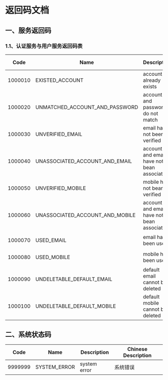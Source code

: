 # 返回码文档

## 一、服务返回码

### 1.1、认证服务与用户服务返回码表

| Code	  | Name                              | Description                                 | Chinese Description
|---------|-----------------------------------|---------------------------------------------|---------------------
| 1000010	|	EXISTED_ACCOUNT			              |	account already exists                      | 账户已存在
| 1000020	|	UNMATCHED_ACCOUNT_AND_PASSWORD    |	account and password do not match           | 账户与密码不匹配
| 1000030	|	UNVERIFIED_EMAIL		              |	email has not been verified                 | 邮箱未验证
| 1000040 |	UNASSOCIATED_ACCOUNT_AND_EMAIL    | account and email have not bean associated  | 账户与邮箱未关联
| 1000050 |	UNVERIFIED_MOBILE		              | mobile has not bean verified                | 电话号码未验证
| 1000060 |	UNASSOCIATED_ACCOUNT_AND_MOBILE		| account and email have not bean associated  | 账户与电话号码未关联
| 1000070 |	USED_EMAIL				                | email has been used                         | 该邮箱已被使用
| 1000080 |	USED_MOBILE			                  | mobile has been used                        | 该电话号码已被使用
| 1000090 |	UNDELETABLE_DEFAULT_EMAIL	        | default email cannot be deleted             | 不可删除默认邮箱
| 1000100 |	UNDELETABLE_DEFAULT_MOBILE	      | default mobile cannot be deleted            | 不可删除默认电话号码

## 二、系统状态码

| Code		|	Name           | Description        | Chinese Description
|---------|----------------|--------------------|---------------------
| 9999999	|	SYSTEM_ERROR	 | system error	      | 系统错误
